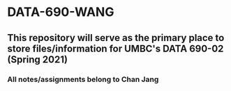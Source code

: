 # DATA-690-WANG
## This repository will serve as the primary place to store files/information for UMBC's DATA 690-02 (Spring 2021)
### All notes/assignments belong to Chan Jang
